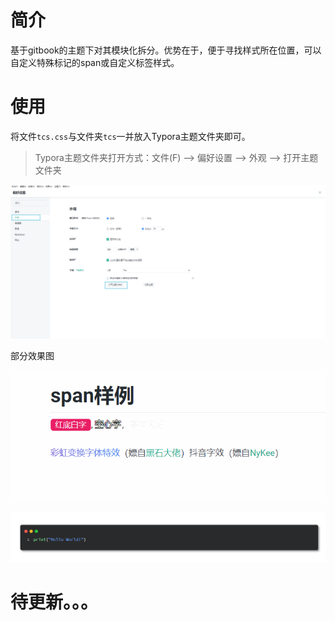 # 简介

​	基于gitbook的主题下对其模块化拆分。优势在于，便于寻找样式所在位置，可以自定义特殊标记的span或自定义标签样式。

# 使用

​	将文件`tcs.css`与文件夹`tcs`一并放入Typora主题文件夹即可。

> Typora主题文件夹打开方式：文件(F) --> 偏好设置 --> 外观 --> 打开主题文件夹

![image-20230605162309048](images/README/image-20230605162309048.png)

部分效果图

 ![screenshots](images/README/screenshots.gif)

![image-20230605162022039](images/README/image-20230605162022039.png)

 

# 待更新。。。